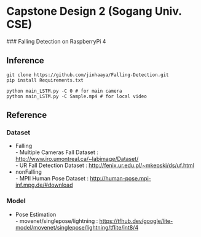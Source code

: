 <h1> Capstone Design 2 (Sogang Univ. CSE) </h1>
### Falling Detection on RaspberryPi 4


## Inference

```
git clone https://github.com/jinhaaya/Falling-Detection.git
pip install Requirements.txt

python main_LSTM.py -C 0 # for main camera
python main_LSTM.py -C Sample.mp4 # for local video
```


## Reference
### Dataset
- Falling</br>- Multiple Cameras Fall Dataset : http://www.iro.umontreal.ca/~labimage/Dataset/</br>- UR Fall Detection Dataset : http://fenix.ur.edu.pl/~mkepski/ds/uf.html
- nonFalling</br>- MPII Human Pose Dataset : http://human-pose.mpi-inf.mpg.de/#download
### Model
- Pose Estimation</br>- movenet/singlepose/lightning : https://tfhub.dev/google/lite-model/movenet/singlepose/lightning/tflite/int8/4
